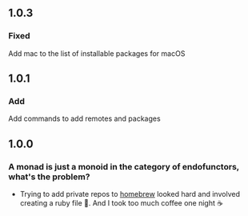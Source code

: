 ## 1.0.3

### Fixed

Add mac to the list of installable packages for macOS

## 1.0.1

### Add

Add commands to add remotes and packages

## 1.0.0

### A monad is just a monoid in the category of endofunctors, what's the problem?

- Trying to add private repos to [homebrew](https://www.youtube.com/watch?v=GWERB5GNExY) looked hard and involved creating a ruby file 🤮.
  And I took too much coffee one night ☕
